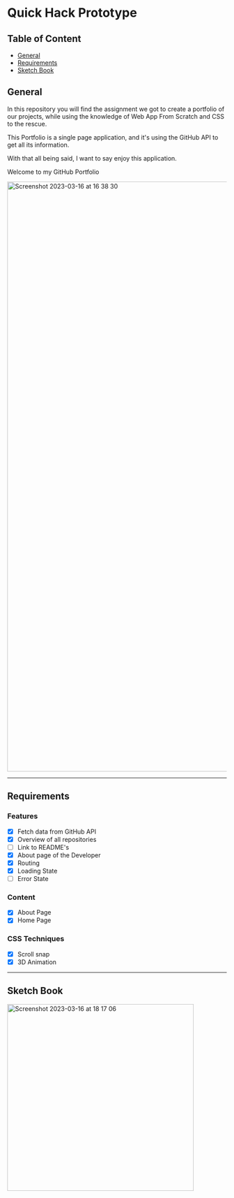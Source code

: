 # Quick Hack Prototype
## Table of Content
- [General](https://github.com/RainbowJM/Quick-Hack-Prototype/blob/main/README.md#general)
- [Requirements](https://github.com/RainbowJM/Quick-Hack-Prototype/blob/main/README.md#requirements)
- [Sketch Book](https://github.com/RainbowJM/Quick-Hack-Prototype/blob/main/README.md#sketch-book)

## General
In this repository you will find the assignment we got to create a portfolio of our projects, while using the knowledge of Web App From Scratch and CSS to the rescue.

This Portfolio is a single page application, and it's using the GitHub API to get all its information.

With that all being said, I want to say enjoy this application.

Welcome to my GitHub Portfolio

<img width="1352" alt="Screenshot 2023-03-16 at 16 38 30" src="https://user-images.githubusercontent.com/59873140/225670337-949d8e97-4460-48cd-a121-a5ef08accd3d.png">

---

## Requirements

### Features
- [x] Fetch data from GitHub API
- [x] Overview of all repositories
- [ ] Link to README's
- [x] About page of the Developer
- [x] Routing
- [x] Loading State
- [ ] Error State

### Content
- [x] About Page
- [x] Home Page

### CSS Techniques
- [x] Scroll snap
- [x] 3D Animation

--- 

## Sketch Book
<img width="428" alt="Screenshot 2023-03-16 at 18 17 06" src="https://user-images.githubusercontent.com/59873140/225700164-f274d503-5d48-4087-a6d4-c004eb1a8022.png">
